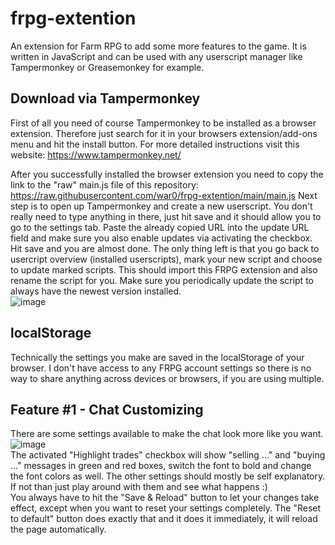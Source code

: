 # frpg-extention
An extension for Farm RPG to add some more features to the game. It is written in JavaScript and can be used with any userscript manager like Tampermonkey or Greasemonkey for example.

## Download via Tampermonkey
First of all you need of course Tampermonkey to be installed as a browser extension. Therefore just search for it in your browsers extension/add-ons menu and hit the install button. For more detailed instructions visit this website: https://www.tampermonkey.net/

After you successfully installed the browser extension you need to copy the link to the "raw" main.js file of this repository: https://raw.githubusercontent.com/war0/frpg-extention/main/main.js
Next step is to open up Tampermonkey and create a new userscript. You don't really need to type anything in there, just hit save and it should allow you to go to the settings tab. Paste the already copied URL into the update URL field and make sure you also enable updates via activating the checkbox. Hit save and you are almost done. The only thing left is that you go back to usercript overview (installed userscripts), mark your new script and choose to update marked scripts. This should import this FRPG extension and also rename the script for you. 
Make sure you periodically update the script to always have the newest version installed.  
![image](https://user-images.githubusercontent.com/35682065/186091254-aa750470-f702-4e63-b93d-5f6cafa774ce.png)  

## localStorage
Technically the settings you make are saved in the localStorage of your browser. I don't have access to any FRPG account settings so there is no way to share anything across devices or browsers, if you are using multiple.
  
## Feature #1 - Chat Customizing
There are some settings available to make the chat look more like you want.
![image](https://user-images.githubusercontent.com/35682065/186082040-85850940-fc4e-4c17-9f63-d569a868cb83.png)  
The activated "Highlight trades" checkbox will show "selling ..." and "buying ..." messages in green and red boxes, switch the font to bold and change the font colors as well. The other settings should mostly be self explanatory. If not than just play around with them and see what happens :)   
You always have to hit the "Save & Reload" button to let your changes take effect, except when you want to reset your settings completely. The "Reset to default" button does exactly that and it does it immediately, it will reload the page automatically.

